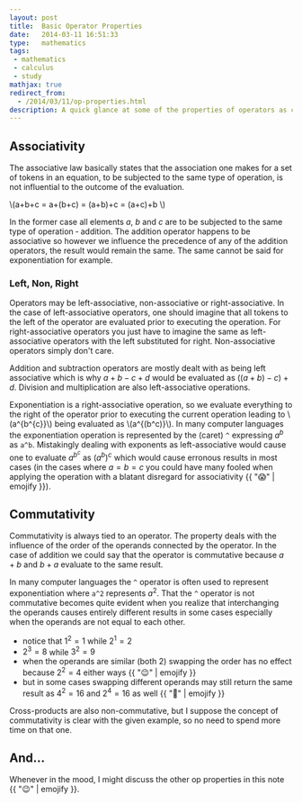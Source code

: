 ```yaml
---
layout: post
title:  Basic Operator Properties
date:   2014-03-11 16:51:33
type:   mathematics
tags:
 - mathematics
 - calculus
 - study
mathjax: true
redirect_from:
  - /2014/03/11/op-properties.html
description: A quick glance at some of the properties of operators as commonly encoutered in my ventures through the world of computer science and mathematics.
---
```


## Associativity
The associative law basically states that the association one makes for
a set of tokens in an equation, to be subjected to the same type of operation, 
is not influential to the outcome of the evaluation.

\\(a+b+c = a+(b+c) = (a+b)+c = (a+c)+b \\)

In the former case all elements $a$, $b$ and $c$ are to be subjected to the
same type of operation &dash; addition. The addition operator happens to be
associative so however we influence the precedence of any of the addition
operators, the result would remain the same. The same cannot be said for 
exponentiation for example.

### Left, Non, Right
Operators may be left-associative, non-associative or right-associative. In the
case of left-associative operators, one should imagine that all tokens to the
left of the operator are evaluated prior to executing the operation. 
For right-associative operators you just have to imagine the same as 
left-associative operators with the left substituted for right. 
Non-associative operators simply don't care.

Addition and subtraction operators are mostly dealt with as being left 
associative which is why $a+b-c+d$ would be evaluated as $((a+b)-c)+d$.
Division and multiplication are also left-associative operations.

Exponentiation is a right-associative operation, so we evaluate everything to
the right of the operator prior to executing the current operation leading to 
\\(a^{b^{c}}\\) being evaluated as \\(a^{(b^c)}\\). In many computer languages
the exponentiation operation is represented by the (caret) ```^``` expressing
$a^b$ as ```a^b```. Mistakingly dealing with exponents as left-associative
would cause one to evaluate $a^{b^{c}}$ as $(a^b)^c$ which would cause
erronous results in most cases (in the cases where $a=b=c$ you could have many
fooled when applying the operation with a blatant disregard for associativity 
{{ ":scream:" | emojify }}).

## Commutativity
Commutativity is always tied to an operator. The property deals with the
influence of the order of the operands connected by the operator. In the
case of addition we could say that the operator is commutative because
$a+b$ and $b+a$ evaluate to the same result. 

In many computer languages the ```^``` operator is often used to represent
exponentiation where ```a^2``` represents $a^{2}$. That the ```^``` operator
is not commutative becomes quite evident when you realize that interchanging
the operands causes entirely different results in some cases especially
when the operands are not equal to each other.

 - notice that $1^{2} = 1$ while $2^{1} = 2$
 - $2^3 = 8$ while $3^{2} = 9$
 - when the operands are similar (both $2$) swapping the order has no effect because $2^{2} = 4$ either ways {{ ":wink:" | emojify }}
 - but in some cases swapping different operands may still return the same result as $4^2 = 16$ and $2^4 = 16$ as well {{ ":speak_no_evil:" | emojify }}

Cross-products are also non-commutative, but I suppose the concept of
commutativity is clear with the given example, so no need to spend more
time on that one.

## And&hellip;
Whenever in the mood, I might discuss the other op properties in this note {{ ":wink:" | emojify }}.
